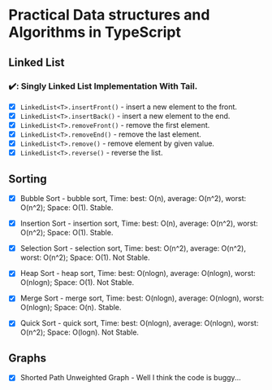 # Practical Data structures and Algorithms in TypeScript

## Linked List

### :heavy_check_mark:: Singly Linked List Implementation With Tail.

- [x] `LinkedList<T>.insertFront()`             - insert a new element to the front.
- [x] `LinkedList<T>.insertBack()`              - insert a new element to the end.
- [x] `LinkedList<T>.removeFront()`             - remove the first element.
- [x] `LinkedList<T>.removeEnd()`               - remove the last element.
- [x] `LinkedList<T>.remove()`                  - remove element by given value.
- [x] `LinkedList<T>.reverse()`                 - reverse the list.

## Sorting

- [x]  Bubble Sort                              - bubble sort,    Time: best: O(n),     average: O(n^2),   worst: O(n^2);   Space: O(1).    Stable.
- [x]  Insertion Sort                           - insertion sort, Time: best: O(n),     average: O(n^2),   worst: O(n^2);   Space: O(1).    Stable.
- [x]  Selection Sort                           - selection sort, Time: best: O(n^2),   average: O(n^2),   worst: O(n^2);   Space: O(1).    Not Stable.
- [x]  Heap Sort                                - heap sort,      Time: best: O(nlogn), average: O(nlogn), worst: O(nlogn); Space: O(1).    Not Stable.
- [x]  Merge Sort                               - merge sort,     Time: best: O(nlogn), average: O(nlogn), worst: O(nlogn); Space: O(n).    Stable.
- [x]  Quick Sort                               - quick sort,     Time: best: O(nlogn), average: O(nlogn), worst: O(n^2);   Space: O(logn). Not Stable.


## Graphs

 - [x] Shorted Path Unweighted Graph - Well I think the code is buggy...

